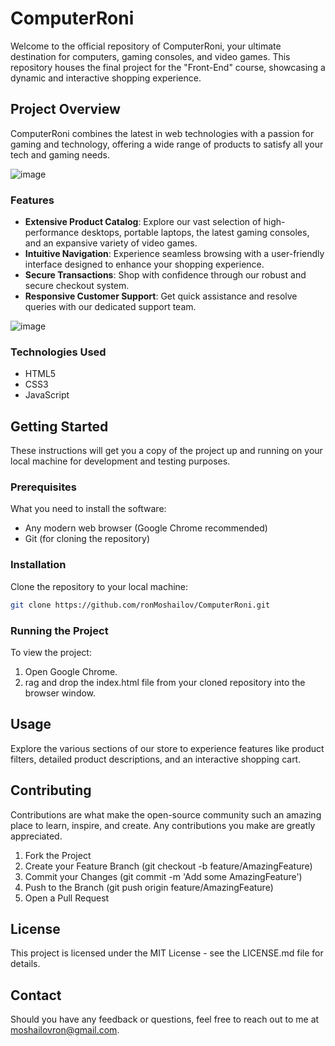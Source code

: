 # ComputerRoni

Welcome to the official repository of ComputerRoni, your ultimate destination for computers, gaming consoles, and video games. This repository houses the final project for the "Front-End" course, showcasing a dynamic and interactive shopping experience.

## Project Overview

ComputerRoni combines the latest in web technologies with a passion for gaming and technology, offering a wide range of products to satisfy all your tech and gaming needs.

![image](https://github.com/user-attachments/assets/eff3f077-1288-4180-a842-224290486b67)

### Features

- **Extensive Product Catalog**: Explore our vast selection of high-performance desktops, portable laptops, the latest gaming consoles, and an expansive variety of video games.
- **Intuitive Navigation**: Experience seamless browsing with a user-friendly interface designed to enhance your shopping experience.
- **Secure Transactions**: Shop with confidence through our robust and secure checkout system.
- **Responsive Customer Support**: Get quick assistance and resolve queries with our dedicated support team.

![image](https://github.com/user-attachments/assets/0e9a7337-b988-442d-9c11-4460b94ae496)



### Technologies Used

- HTML5
- CSS3
- JavaScript

## Getting Started

These instructions will get you a copy of the project up and running on your local machine for development and testing purposes.

### Prerequisites

What you need to install the software:

- Any modern web browser (Google Chrome recommended)
- Git (for cloning the repository)

### Installation

Clone the repository to your local machine:

```bash
git clone https://github.com/ronMoshailov/ComputerRoni.git
```
### Running the Project
To view the project:

1) Open Google Chrome.
2) rag and drop the index.html file from your cloned repository into the browser window.

## Usage
Explore the various sections of our store to experience features like product filters, detailed product descriptions, and an interactive shopping cart.

## Contributing
Contributions are what make the open-source community such an amazing place to learn, inspire, and create. Any contributions you make are greatly appreciated.

1) Fork the Project
2) Create your Feature Branch (git checkout -b feature/AmazingFeature)
3) Commit your Changes (git commit -m 'Add some AmazingFeature')
4) Push to the Branch (git push origin feature/AmazingFeature)
5) Open a Pull Request

## License
This project is licensed under the MIT License - see the LICENSE.md file for details.

## Contact
Should you have any feedback or questions, feel free to reach out to me at moshailovron@gmail.com.


